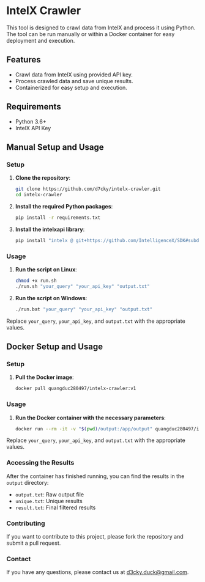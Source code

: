 # IntelX Crawler

This tool is designed to crawl data from IntelX and process it using Python. The tool can be run manually or within a Docker container for easy deployment and execution.

## Features

- Crawl data from IntelX using provided API key.
- Process crawled data and save unique results.
- Containerized for easy setup and execution.

## Requirements

- Python 3.6+
- IntelX API Key

## Manual Setup and Usage

### Setup

1. **Clone the repository**:
    ```bash
    git clone https://github.com/d7cky/intelx-crawler.git
    cd intelx-crawler
    ```

2. **Install the required Python packages**:
    ```bash
    pip install -r requirements.txt
    ```

3. **Install the intelxapi library**:
    ```bash
    pip install "intelx @ git+https://github.com/IntelligenceX/SDK#subdirectory=Python"
    ```

### Usage

1. **Run the script on Linux**:
    ```bash
    chmod +x run.sh
    ./run.sh "your_query" "your_api_key" "output.txt"
    ```

2. **Run the script on Windows**:
    ```bat
    ./run.bat "your_query" "your_api_key" "output.txt"

Replace `your_query`, `your_api_key`, and `output.txt` with the appropriate values.

## Docker Setup and Usage

### Setup

1. **Pull the Docker image**:
    ```bash
    docker pull quangduc280497/intelx-crawler:v1
    ```

### Usage

1. **Run the Docker container with the necessary parameters**:
    ```bash
    docker run --rm -it -v "$(pwd)/output:/app/output" quangduc280497/intelx-crawler:v1 "your_query" "your_api_key" "output.txt"
    ```

Replace `your_query`, `your_api_key`, and `output.txt` with the appropriate values.

### Accessing the Results

After the container has finished running, you can find the results in the `output` directory:
- `output.txt`: Raw output file
- `unique.txt`: Unique results
- `result.txt`: Final filtered results

### Contributing

If you want to contribute to this project, please fork the repository and submit a pull request.

### Contact
If you have any questions, please contact us at d3cky.duck@gmail.com.